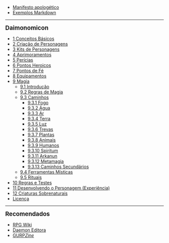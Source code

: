 - [Manifesto apologético](manifesto.md)
- [Exemplos Markdown](Sample.md)

---
<span style="font-size:14pt; font-weight:bold">Daimonomicon</span>
- [1 Conceitos Básicos](01_conceitos_basicos.md)
- [2 Criação de Personagens]()
- [3 Kits de Personagens]()
- [4 Aprimoramentos]()
- [5 Perícias]()
- [6 Pontos Heroicos]()
- [7 Pontos de Fé]()
- [8 Equipamentos]()
- [9 Magia]()
  - [9.1 Introdução]()
  - [9.2 Regras de Magia]()
  - [9.3 Caminhos]()
    - [9.3.1 Fogo]()
    - [9.3.2 Água]()
    - [9.3.3 Ar]()
    - [9.3.4 Terra]()
    - [9.3.5 Luz]()
    - [9.3.6 Trevas]()
    - [9.3.7 Plantas]()
    - [9.3.8 Animais]()
    - [9.3.9 Humanos]()
    - [9.3.10 Spiritum]()
    - [9.3.11 Arkanun]()
    - [9.3.12 Metamagia]()
    - [9.3.13 Caminhos Secundários]()
  - [9.4 Ferramentas Místicas]()
  - [9.5 Rituais]()
- [10 Regras e Testes]()
- [11 Desenvolvendo o Personagem (Experiência)]()
- [12 Criaturas Sobrenaturais]()
- [Licença](LICENSE.md)

---
<span style="font-size:14pt; font-weight:bold">Recomendados</span>
- [RPG Wiki](https://wiki.daemon.com.br)
- [Daemon Editora](https://www.daemoneditora.com.br)
- [GURP*Zine*](https://www.gurpzine.com.br)
